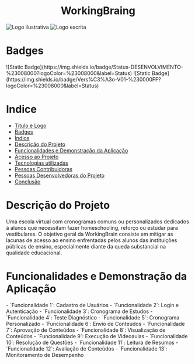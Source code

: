 <h1 align="center" id="Titulo-e-Logo">WorkingBraing</h1>

![Logo ilustrativa](https://github.com/user-attachments/assets/c1621e8e-f759-480f-af8b-f4d4aa8234c0) ![Logo escrita](https://github.com/user-attachments/assets/725307e3-b8fa-4e86-b50e-eae22eeef6f3)

<h1>Badges</h1>
![Static Badge](https://img.shields.io/badge/Status-DESENVOLVIMENTO-%23008000?logoColor=%23008000&label=Status) ![Static Badge](https://img.shields.io/badge/Vers%C3%A3o-V01-%230000FF?logoColor=%23008000&label=Status)

<h1>Indice</h1>

* [Título e Logo](#Titulo-e-Logo)
* [Badges](#Badges)
* [Índice](#Indice)
* [Descrição do Projeto](#Descricao-do-Projeto)
* [Funcionalidades e Demonstração da Aplicação](#Funcionalidades-e-Demonstracao-da-Aplicacao)
* [Acesso ao Projeto](#Acesso-ao-Processo)
* [Tecnologias utilizadas](#tecnologias-utilizadas)
* [Pessoas Contribuidoras](#pessoas-contribuidoras)
* [Pessoas Desenvolvedoras do Projeto](#pessoas-desenvolvedoras)
* [Conclusão](#conclusão)


<h1>Descrição do Projeto</h1>
<p>
  Uma escola virtual com cronogramas comuns ou personalizados dedicados à alunos que necessitam fazer homeschooling, reforço ou estudar para vestibulares.
  O objetivo geral da WorkingBrain consiste em mitigar as lacunas de acesso ao ensino enfrentadas pelos alunos das instituições públicas de ensino, especialmente diante da queda substancial na qualidade educacional. 
</p>

<h1>Funcionalidades e Demonstração da Aplicação</h1>
- `Funcionalidade 1`: Cadastro de Usuários
- `Funcionalidade 2`: Login e Autenticação
- `Funcionalidade 3`: Cronograma de Estudos
- `Funcionalidade 4`: Teste Diagnóstico
- `Funcionalidade 5`: Cronograma Personalizado
- `Funcionalidade 6`: Envio de Conteúdos
- `Funcionalidade 7`: Aprovação de Conteúdos
- `Funcionalidade 8`: Visualização de Conteúdos
- `Funcionalidade 9`: Execução de Videoaulas
- `Funcionalidade 10`: Resolução de Questões
- `Funcionalidade 11`: Leitura de Resumos
- `Funcionalidade 12`: Avaliação de Conteúdos
- `Funcionalidade 13`: Monitoramento de Desempenho






